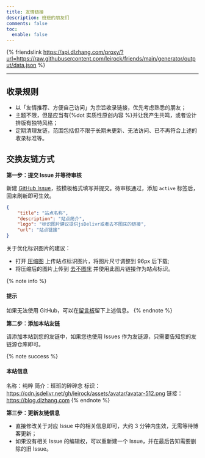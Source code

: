```yaml
---
title: 友情链接
description: 班班的朋友们
comments: false
toc:
  enable: false
---
```


{% friendslink https://api.dlzhang.com/proxy/?url=https://raw.githubusercontent.com/leirock/friends/main/generator/output/data.json %}

* * *

## 收录规则

- 以「友情推荐、方便自己访问」为宗旨收录链接，优先考虑熟悉的朋友；
- 主题不限，但是应当有{%dot 实质性原创内容 %}并让我产生共鸣，或者设计排版有独特风格；
- 定期清理友链，范围包括但不限于长期未更新、无法访问、已不再符合上述的收录标准等。

## 交换友链方式

**第一步：提交 Issue 并等待审核**

新建 [GitHub Issue](https://github.com/leirock/friends/issues/)，按模板格式填写并提交。待审核通过，添加 `active` 标签后，回来刷新即可生效。

```json
{
    "title": "站点名称",
    "description": "站点简介",
    "logo": "标识图片建议提供jsDelivr或者去不图床的链接",
    "url": "站点链接"
}
```

关于优化标识图片的建议：

- 打开 [压缩图](https://www.yasuotu.com) 上传站点标识图片，将图片尺寸调整到 96px 后下载;
- 将压缩后的图片上传到 [去不图床](https://7bu.top) 并使用此图片链接作为站点标识。

{% note info %}
#### 提示
如果无法使用 GitHub，可以在[留言板](/guestbook/)留下上述信息。
{% endnote %}

**第二步：添加本站友链**

请添加本站到您的友链中，如果您也使用 Issues 作为友链源，只需要告知您的友链源仓库即可。

{% note success %}
#### 本站信息
名称：纯粹
简介：班班的碎碎念
标识：https://cdn.jsdelivr.net/gh/leirock/assets/avatar/avatar-512.png
链接：https://blog.dlzhang.com
{% endnote %}

**第三步：更新友链信息**

- 直接修改关于对应 Issue 中的相关信息即可，大约 3 分钟内生效，无需等待博客更新；
- 如果没有相关 Issue 的编辑权，可以重新建一个 Issue，并在最后告知需要删除的旧 Issue。
